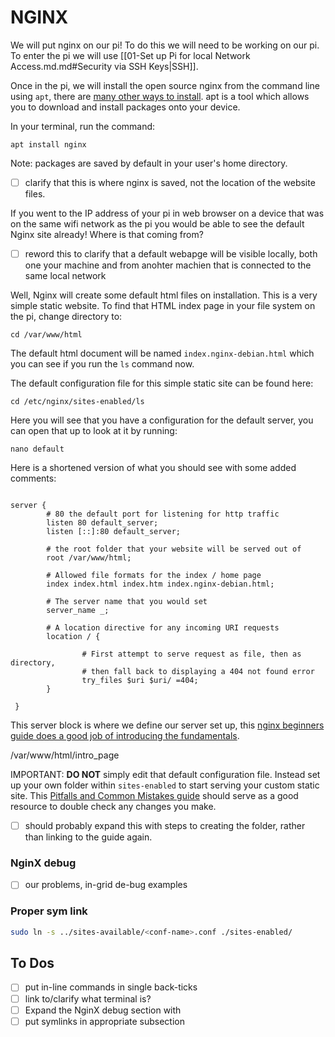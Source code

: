 # NGINX

We will put nginx on our pi! To do this we will need to be working on our pi. To enter the pi we will use [[01-Set up Pi for local Network Access.md.md#Security via SSH Keys|SSH]].

Once in the pi, we will install the open source nginx from the command line using `apt`, there are [many other ways to install](https://docs.nginx.com/nginx/admin-guide/installing-nginx/installing-nginx-open-source/). apt is a tool which allows you to download and install packages onto your device. 

In your terminal, run the command:
``` shell
apt install nginx
```

Note: packages are saved by default in your user's home directory. 
- [ ] clarify that this is where nginx is saved, not the location of the website files.

If you went to the IP address of your pi in web browser on a device that was on the same wifi network as the pi you would be able to see the default Nginx site already! Where is that coming from?

- [ ] reword this to clarify that a default webapge will be visible locally, both one your machine and from anohter machien that is connected to the same local network

Well, Nginx will create some default html files on installation. This is a very simple static website. To find that HTML index page in your file system on the pi, change directory to:

```shell
cd /var/www/html 
```

The default html document will be named `index.nginx-debian.html` which you can see if you run the `ls` command now. 

The default configuration file for this simple static site can be found here:

```shell
cd /etc/nginx/sites-enabled/ls
```

Here you will see that you have a configuration for the default server, you can open that up to look at it by running:

```
nano default
```

Here is a shortened version of what you should see with some added comments:

```nginx

server {
		# 80 the default port for listening for http traffic
        listen 80 default_server;
        listen [::]:80 default_server;

        # the root folder that your website will be served out of
        root /var/www/html;

		# Allowed file formats for the index / home page
        index index.html index.htm index.nginx-debian.html;

		# The server name that you would set
        server_name _;

		# A location directive for any incoming URI requests
        location / {

                # First attempt to serve request as file, then as directory,
                # then fall back to displaying a 404 not found error
                try_files $uri $uri/ =404;
        }
        
 }
```

This server block is where we define our server set up, this [nginx beginners guide does a good job of introducing the fundamentals](https://nginx.org/en/docs/beginners_guide.html). 

/var/www/html/intro_page

IMPORTANT: __DO NOT__ simply edit that default configuration file. Instead set up your own folder within `sites-enabled` to start serving your custom static site. This [Pitfalls and Common Mistakes guide](https://www.nginx.com/resources/wiki/start/topics/tutorials/config_pitfalls/) should serve as a good resource to double check any changes you make. 

- [ ] should probably expand this with steps to creating the folder, rather than linking to the guide again.
### NginX debug
- [ ]  our problems, in-grid de-bug examples
### Proper sym link

``` bash
sudo ln -s ../sites-available/<conf-name>.conf ./sites-enabled/
```

## To Dos
- [ ] put in-line commands in single back-ticks
- [ ] link to/clarify what terminal is?
- [ ] Expand the NginX debug section with
- [ ] put symlinks in appropriate subsection